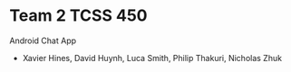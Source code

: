 # Team 2 TCSS 450
Android Chat App
- Xavier Hines, David Huynh, Luca Smith, Philip Thakuri, Nicholas Zhuk
